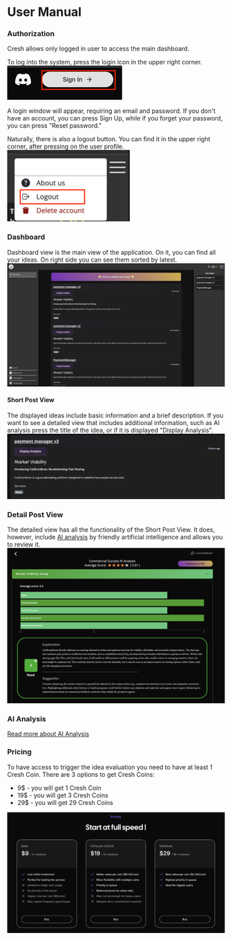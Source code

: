 # User Manual

### Authorization
Cresh allows only logged in user to access the main dashboard.

To log into the system, press the login icon in the upper right corner.
![img.png](assets/sign_in.png) 

A login window will appear, requiring an email and password. If you don't have an account, you can press Sign Up, while if you forget your password, you can press "Reset password."

Naturally, there is also a logout button. You can find it in the upper right corner, after pressing on the user profile.
![img.png](assets/sign_out.png)

### Dashboard

Dashboard view is the main view of the application. On it, you can find all your ideas. On right side you can see them sorted by latest. 
![img.png](assets/dashboard.png)

#### Short Post View

The displayed ideas include basic information and a brief description. If you want to see a detailed view that includes additional information, such as AI analysis press the title of the idea, or if it is displayed "Display Analysis".
![img.png](assets/short_idea.png)


### Detail Post View

The detailed view has all the functionality of the Short Post View. It does, however, include [AI analysis](#ai-analysis) by friendly artificial intelligence and allows you to review it.
![img.png](assets/analysis_result.png)

### AI Analysis

[Read more about AI Analysis](https://github.com/Cresh-Group/cresh-manual/blob/main/ai_analysis.md)

### Pricing
To have access to trigger the idea evaluation you need to have at least 1 Cresh Coin. There are 3 options to get Cresh Coins:
* 9$ - you will get 1 Cresh Coin
* 19$ - you will get 3 Cresh Coins
* 29$ - you will get 29 Cresh Coins

![img.png](assets/pricing.png)

